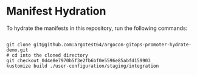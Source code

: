 
# Manifest Hydration

To hydrate the manifests in this repository, run the following commands:

```shell

git clone git@github.com:argotest64/argocon-gitops-promoter-hydrate-demo.git
# cd into the cloned directory
git checkout 0d4e8e7970b5f3e2fb6bf0e5596e85abfd159903
kustomize build ./user-configuration/staging/integration
```